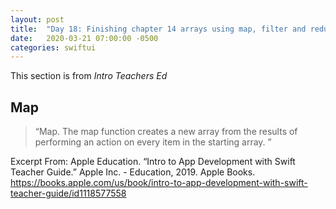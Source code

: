```yaml
---
layout: post
title:  "Day 18: Finishing chapter 14 arrays using map, filter and reduce "
date:   2020-03-21 07:00:00 -0500
categories: swiftui
---
```


This section is from _Intro Teachers Ed_

## Map

>“Map. The map function creates a new array from the results of performing an action on every item in the starting array.
”

Excerpt From: Apple Education. “Intro to App Development with Swift Teacher Guide.” Apple Inc. - Education, 2019. Apple Books. https://books.apple.com/us/book/intro-to-app-development-with-swift-teacher-guide/id1118577558



